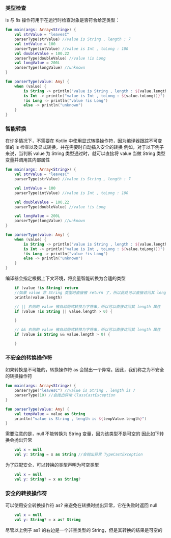 ### 类型检查
is 与 !is 操作符用于在运行时检查对象是否符合给定类型：
```kotlin
fun main(args: Array<String>) {
    val strValue = "leavesC"
    parserType(strValue) //value is String , length : 7
    val intValue = 100
    parserType(intValue) //value is Int , toLong : 100
    val doubleValue = 100.22
    parserType(doubleValue) //value !is Long
    val longValue = 200L
    parserType(longValue) //unknown
}

fun parserType(value: Any) {
    when (value) {
        is String -> println("value is String , length : ${value.length}")
        is Int -> println("value is Int , toLong : ${value.toLong()}")
        !is Long -> println("value !is Long")
        else -> println("unknown")
    }
}
```
### 智能转换
在许多情况下，不需要在 Kotlin 中使用显式转换操作符，因为编译器跟踪不可变值的 is 检查以及显式转换，并在需要时自动插入安全的转换
例如，对于以下例子来说，当判断 value 为 String 类型通过时，就可以直接将 value 当做 String 类型变量并调用其内部属性
```kotlin
fun main(args: Array<String>) {
    val strValue = "leavesC"
    parserType(strValue) //value is String , length : 7

    val intValue = 100
    parserType(intValue) //value is Int , toLong : 100

    val doubleValue = 100.22
    parserType(doubleValue) //value !is Long

    val longValue = 200L
    parserType(longValue) //unknown
}

fun parserType(value: Any) {
    when (value) {
        is String -> println("value is String , length : ${value.length}")
        is Int -> println("value is Int , toLong : ${value.toLong()}")
        !is Long -> println("value !is Long")
        else -> println("unknown")
    }
}
```
编译器会指定根据上下文环境，将变量智能转换为合适的类型
```kotlin
    if (value !is String) return
    //如果 value 非 String 类型时直接被 return 了，所以此处可以直接访问其 length 属性
    println(value.length)

    // || 右侧的 value 被自动隐式转换为字符串，所以可以直接访问其 length 属性
    if (value !is String || value.length > 0) {

    }

    // && 右侧的 value 被自动隐式转换为字符串，所以可以直接访问其 length 属性
    if (value is String && value.length > 0) {

    }
```

### 不安全的转换操作符
如果转换是不可能的，转换操作符 as 会抛出一个异常。因此，我们称之为不安全的转换操作符
```kotlin
fun main(args: Array<String>) {
    parserType("leavesC") //value is String , length is 7
    parserType(10) //会抛出异常 ClassCastException
}

fun parserType(value: Any) {
    val tempValue = value as String
    println("value is String , length is ${tempValue.length}")
}
```
需要注意的是，null 不能转换为 String 变量，因为该类型不是可空的
因此如下转换会抛出异常
```kotlin
    val x = null
    val y: String = x as String //会抛出异常 TypeCastException
```
为了匹配安全，可以转换的类型声明为可空类型
```kotlin
    val x = null
    val y: String? = x as String?
```

### 安全的转换操作符
可以使用安全转换操作符 as? 来避免在转换时抛出异常，它在失败时返回 null
```kotlin
    val x = null
    val y: String? = x as? String
```
尽管以上例子 as? 的右边是一个非空类型的 String，但是其转换的结果是可空的